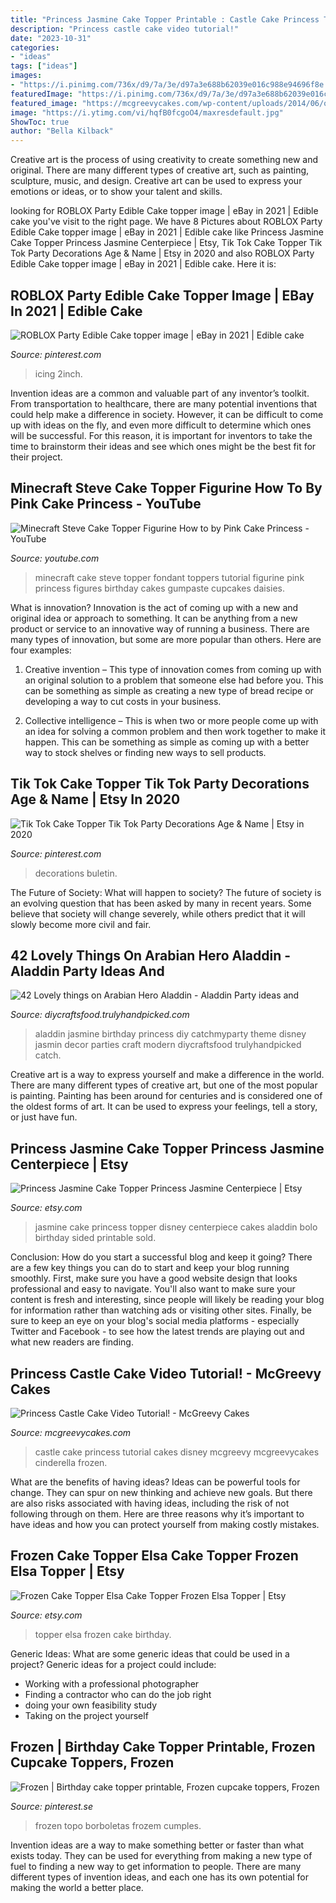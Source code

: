 ```yaml
---
title: "Princess Jasmine Cake Topper Printable : Castle Cake Princess Tutorial Cakes Disney Mcgreevy Mcgreevycakes Cinderella Frozen"
description: "Princess castle cake video tutorial!"
date: "2023-10-31"
categories:
- "ideas"
tags: ["ideas"]
images:
- "https://i.pinimg.com/736x/d9/7a/3e/d97a3e688b62039e016c988e94696f8e.jpg"
featuredImage: "https://i.pinimg.com/736x/d9/7a/3e/d97a3e688b62039e016c988e94696f8e.jpg"
featured_image: "https://mcgreevycakes.com/wp-content/uploads/2014/06/off-side-12.jpg"
image: "https://i.ytimg.com/vi/hqfB0fcgoO4/maxresdefault.jpg"
ShowToc: true
author: "Bella Kilback"
---
```



Creative art is the process of using creativity to create something new and original. There are many different types of creative art, such as painting, sculpture, music, and design. Creative art can be used to express your emotions or ideas, or to show your talent and skills.

	

		
looking for ROBLOX Party Edible Cake topper image | eBay in 2021 | Edible cake you've visit to the right page. We have 8 Pictures about ROBLOX Party Edible Cake topper image | eBay in 2021 | Edible cake like Princess Jasmine Cake Topper Princess Jasmine Centerpiece | Etsy, Tik Tok Cake Topper Tik Tok Party Decorations Age &amp; Name | Etsy in 2020 and also ROBLOX Party Edible Cake topper image | eBay in 2021 | Edible cake. Here it is:
		
    
## ROBLOX Party Edible Cake Topper Image | EBay In 2021 | Edible Cake

<img loading=lazy src="https://i.pinimg.com/736x/d9/7a/3e/d97a3e688b62039e016c988e94696f8e.jpg" onerror="this.onerror=null;this.src='https://tse2.mm.bing.net/th?id=OIP.X_Gm8ocOaqh1BGjk54i8ZQHaFp&amp;pid=15.1';" alt="ROBLOX Party Edible Cake topper image | eBay in 2021 | Edible cake">

_Source: pinterest.com_

>icing 2inch. 

	

Invention ideas are a common and valuable part of any inventor’s toolkit. From transportation to healthcare, there are many potential inventions that could help make a difference in society. However, it can be difficult to come up with ideas on the fly, and even more difficult to determine which ones will be successful. For this reason, it is important for inventors to take the time to brainstorm their ideas and see which ones might be the best fit for their project.

    
## Minecraft Steve Cake Topper Figurine How To By Pink Cake Princess - YouTube

<img loading=lazy src="https://i.ytimg.com/vi/hqfB0fcgoO4/maxresdefault.jpg" onerror="this.onerror=null;this.src='https://tse2.mm.bing.net/th?id=OIP.6r69kg89HnzZz5oCeycvfAHaEK&amp;pid=15.1';" alt="Minecraft Steve Cake Topper Figurine How to by Pink Cake Princess - YouTube">

_Source: youtube.com_

>minecraft cake steve topper fondant toppers tutorial figurine pink princess figures birthday cakes gumpaste cupcakes daisies. 

	

What is innovation?
Innovation is the act of coming up with a new and original idea or approach to something. It can be anything from a new product or service to an innovative way of running a business. There are many types of innovation, but some are more popular than others. Here are four examples:
1. Creative invention – This type of innovation comes from coming up with an original solution to a problem that someone else had before you. This can be something as simple as creating a new type of bread recipe or developing a way to cut costs in your business.

2. Collective intelligence – This is when two or more people come up with an idea for solving a common problem and then work together to make it happen. This can be something as simple as coming up with a better way to stock shelves or finding new ways to sell products.


    
## Tik Tok Cake Topper Tik Tok Party Decorations Age &amp; Name | Etsy In 2020

<img loading=lazy src="https://i.pinimg.com/736x/bc/a0/fa/bca0fafc4d72ff7ec532216ff81718ac.jpg" onerror="this.onerror=null;this.src='https://tse3.mm.bing.net/th?id=OIP.GlToboF1t9Sd7uIa4HzSkAHaL-&amp;pid=15.1';" alt="Tik Tok Cake Topper Tik Tok Party Decorations Age &amp; Name | Etsy in 2020">

_Source: pinterest.com_

>decorations buletin. 

	

The Future of Society: What will happen to society?
The future of society is an evolving question that has been asked by many in recent years. Some believe that society will change severely, while others predict that it will slowly become more civil and fair.

    
## 42 Lovely Things On Arabian Hero Aladdin - Aladdin Party Ideas And

<img loading=lazy src="https://diycraftsfood.trulyhandpicked.com/wp-content/uploads/2016/05/Aladdin-party_ji.jpg" onerror="this.onerror=null;this.src='https://tse4.mm.bing.net/th?id=OIP.9gCb0wvnL7nZCZuotNfPYgHaJ3&amp;pid=15.1';" alt="42 Lovely things on Arabian Hero Aladdin - Aladdin Party ideas and">

_Source: diycraftsfood.trulyhandpicked.com_

>aladdin jasmine birthday princess diy catchmyparty theme disney jasmin decor parties craft modern diycraftsfood trulyhandpicked catch. 

	

Creative art is a way to express yourself and make a difference in the world. There are many different types of creative art, but one of the most popular is painting. Painting has been around for centuries and is considered one of the oldest forms of art. It can be used to express your feelings, tell a story, or just have fun.

    
## Princess Jasmine Cake Topper Princess Jasmine Centerpiece | Etsy

<img loading=lazy src="https://i.etsystatic.com/11188127/r/il/c88a6d/1173433545/il_fullxfull.1173433545_stit.jpg" onerror="this.onerror=null;this.src='https://tse2.mm.bing.net/th?id=OIP.WV67t55TWk7Izq22jd0tzQHaHa&amp;pid=15.1';" alt="Princess Jasmine Cake Topper Princess Jasmine Centerpiece | Etsy">

_Source: etsy.com_

>jasmine cake princess topper disney centerpiece cakes aladdin bolo birthday sided printable sold. 

	

Conclusion: How do you start a successful blog and keep it going?
There are a few key things you can do to start and keep your blog running smoothly. First, make sure you have a good website design that looks professional and easy to navigate. You'll also want to make sure your content is fresh and interesting, since people will likely be reading your blog for information rather than watching ads or visiting other sites. Finally, be sure to keep an eye on your blog's social media platforms - especially Twitter and Facebook - to see how the latest trends are playing out and what new readers are finding.

    
## Princess Castle Cake Video Tutorial! - McGreevy Cakes

<img loading=lazy src="https://mcgreevycakes.com/wp-content/uploads/2014/06/off-side-12.jpg" onerror="this.onerror=null;this.src='https://tse1.mm.bing.net/th?id=OIP.TmmNZnz8bVYr5Z_Sa2DfVgHaGV&amp;pid=15.1';" alt="Princess Castle Cake Video Tutorial! - McGreevy Cakes">

_Source: mcgreevycakes.com_

>castle cake princess tutorial cakes disney mcgreevy mcgreevycakes cinderella frozen. 

	

What are the benefits of having ideas?
Ideas can be powerful tools for change. They can spur on new thinking and achieve new goals. But there are also risks associated with having ideas, including the risk of not following through on them. Here are three reasons why it’s important to have ideas and how you can protect yourself from making costly mistakes.

    
## Frozen Cake Topper Elsa Cake Topper Frozen Elsa Topper | Etsy

<img loading=lazy src="https://i.etsystatic.com/15830432/r/il/3a5d6c/2153785214/il_794xN.2153785214_pykm.jpg" onerror="this.onerror=null;this.src='https://tse2.mm.bing.net/th?id=OIP.NE-7xOfTxj3a0RdT8V8P2QHaHa&amp;pid=15.1';" alt="Frozen Cake Topper Elsa Cake Topper Frozen Elsa Topper | Etsy">

_Source: etsy.com_

>topper elsa frozen cake birthday. 

	

Generic Ideas: What are some generic ideas that could be used in a project?
Generic ideas for a project could include: 
- Working with a professional photographer 
- Finding a contractor who can do the job right 
- doing your own feasibility study 
- Taking on the project yourself

    
## Frozen | Birthday Cake Topper Printable, Frozen Cupcake Toppers, Frozen

<img loading=lazy src="https://i.pinimg.com/736x/7d/1f/43/7d1f43ad740921fb52cf30f96f472fc8.jpg" onerror="this.onerror=null;this.src='https://tse3.mm.bing.net/th?id=OIP.sWSJZNizLzN9VyNw6mYYowHaJ_&amp;pid=15.1';" alt="Frozen | Birthday cake topper printable, Frozen cupcake toppers, Frozen">

_Source: pinterest.se_

>frozen topo borboletas frozem cumples. 

	

Invention ideas are a way to make something better or faster than what exists today. They can be used for everything from making a new type of fuel to finding a new way to get information to people. There are many different types of invention ideas, and each one has its own potential for making the world a better place.

